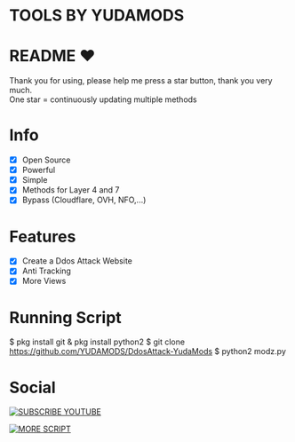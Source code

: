 # TOOLS BY YUDAMODS
# README ♥️
Thank you for using, please help me press a star button, thank you very much.<br>
One star = continuously updating multiple methods

# Info
- [x] Open Source
- [x] Powerful
- [x] Simple
- [x] Methods for Layer 4 and 7
- [x] Bypass (Cloudflare, OVH, NFO,...)  

# Features
- [x] Create a Ddos Attack Website
- [x] Anti Tracking
- [x] More Views

# Running Script
$ pkg install git & pkg install python2
$ git clone https://github.com/YUDAMODS/DdosAttack-YudaMods
$ python2 modz.py

# Social
[![SUBSCRIBE YOUTUBE](https://img.shields.io/badge/Subscribe%20-YouTube-red?style=for-the-badge&logo=youtube)](https://youtube.com/@YUDAMODS)

[![MORE SCRIPT](https://img.shields.io/badge/More%20Script-green?style=for-the-badge&logo=github)](https://github.com/YUDAMODS?tab=repositories)

